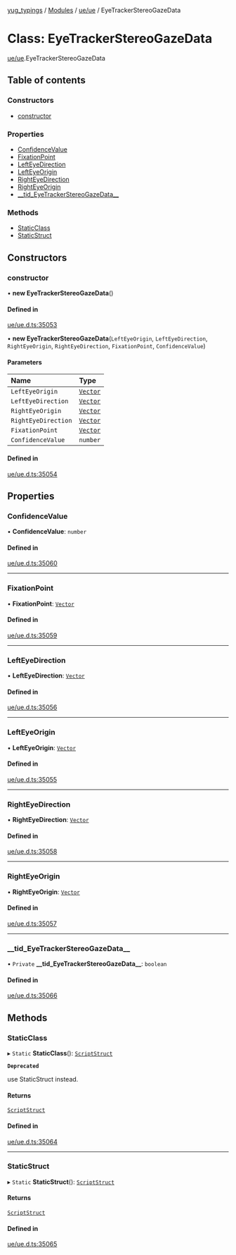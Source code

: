[yug_typings](../README.md) / [Modules](../modules.md) / [ue/ue](../modules/ue_ue.md) / EyeTrackerStereoGazeData

# Class: EyeTrackerStereoGazeData

[ue/ue](../modules/ue_ue.md).EyeTrackerStereoGazeData

## Table of contents

### Constructors

- [constructor](ue_ue.EyeTrackerStereoGazeData.md#constructor)

### Properties

- [ConfidenceValue](ue_ue.EyeTrackerStereoGazeData.md#confidencevalue)
- [FixationPoint](ue_ue.EyeTrackerStereoGazeData.md#fixationpoint)
- [LeftEyeDirection](ue_ue.EyeTrackerStereoGazeData.md#lefteyedirection)
- [LeftEyeOrigin](ue_ue.EyeTrackerStereoGazeData.md#lefteyeorigin)
- [RightEyeDirection](ue_ue.EyeTrackerStereoGazeData.md#righteyedirection)
- [RightEyeOrigin](ue_ue.EyeTrackerStereoGazeData.md#righteyeorigin)
- [\_\_tid\_EyeTrackerStereoGazeData\_\_](ue_ue.EyeTrackerStereoGazeData.md#__tid_eyetrackerstereogazedata__)

### Methods

- [StaticClass](ue_ue.EyeTrackerStereoGazeData.md#staticclass)
- [StaticStruct](ue_ue.EyeTrackerStereoGazeData.md#staticstruct)

## Constructors

### constructor

• **new EyeTrackerStereoGazeData**()

#### Defined in

[ue/ue.d.ts:35053](https://github.com/YugMetaverse/yug_typings/blob/25cad34/ue/ue.d.ts#L35053)

• **new EyeTrackerStereoGazeData**(`LeftEyeOrigin`, `LeftEyeDirection`, `RightEyeOrigin`, `RightEyeDirection`, `FixationPoint`, `ConfidenceValue`)

#### Parameters

| Name | Type |
| :------ | :------ |
| `LeftEyeOrigin` | [`Vector`](ue_ue_s.Vector.md) |
| `LeftEyeDirection` | [`Vector`](ue_ue_s.Vector.md) |
| `RightEyeOrigin` | [`Vector`](ue_ue_s.Vector.md) |
| `RightEyeDirection` | [`Vector`](ue_ue_s.Vector.md) |
| `FixationPoint` | [`Vector`](ue_ue_s.Vector.md) |
| `ConfidenceValue` | `number` |

#### Defined in

[ue/ue.d.ts:35054](https://github.com/YugMetaverse/yug_typings/blob/25cad34/ue/ue.d.ts#L35054)

## Properties

### ConfidenceValue

• **ConfidenceValue**: `number`

#### Defined in

[ue/ue.d.ts:35060](https://github.com/YugMetaverse/yug_typings/blob/25cad34/ue/ue.d.ts#L35060)

___

### FixationPoint

• **FixationPoint**: [`Vector`](ue_ue_s.Vector.md)

#### Defined in

[ue/ue.d.ts:35059](https://github.com/YugMetaverse/yug_typings/blob/25cad34/ue/ue.d.ts#L35059)

___

### LeftEyeDirection

• **LeftEyeDirection**: [`Vector`](ue_ue_s.Vector.md)

#### Defined in

[ue/ue.d.ts:35056](https://github.com/YugMetaverse/yug_typings/blob/25cad34/ue/ue.d.ts#L35056)

___

### LeftEyeOrigin

• **LeftEyeOrigin**: [`Vector`](ue_ue_s.Vector.md)

#### Defined in

[ue/ue.d.ts:35055](https://github.com/YugMetaverse/yug_typings/blob/25cad34/ue/ue.d.ts#L35055)

___

### RightEyeDirection

• **RightEyeDirection**: [`Vector`](ue_ue_s.Vector.md)

#### Defined in

[ue/ue.d.ts:35058](https://github.com/YugMetaverse/yug_typings/blob/25cad34/ue/ue.d.ts#L35058)

___

### RightEyeOrigin

• **RightEyeOrigin**: [`Vector`](ue_ue_s.Vector.md)

#### Defined in

[ue/ue.d.ts:35057](https://github.com/YugMetaverse/yug_typings/blob/25cad34/ue/ue.d.ts#L35057)

___

### \_\_tid\_EyeTrackerStereoGazeData\_\_

• `Private` **\_\_tid\_EyeTrackerStereoGazeData\_\_**: `boolean`

#### Defined in

[ue/ue.d.ts:35066](https://github.com/YugMetaverse/yug_typings/blob/25cad34/ue/ue.d.ts#L35066)

## Methods

### StaticClass

▸ `Static` **StaticClass**(): [`ScriptStruct`](ue_ue.ScriptStruct.md)

**`Deprecated`**

use StaticStruct instead.

#### Returns

[`ScriptStruct`](ue_ue.ScriptStruct.md)

#### Defined in

[ue/ue.d.ts:35064](https://github.com/YugMetaverse/yug_typings/blob/25cad34/ue/ue.d.ts#L35064)

___

### StaticStruct

▸ `Static` **StaticStruct**(): [`ScriptStruct`](ue_ue.ScriptStruct.md)

#### Returns

[`ScriptStruct`](ue_ue.ScriptStruct.md)

#### Defined in

[ue/ue.d.ts:35065](https://github.com/YugMetaverse/yug_typings/blob/25cad34/ue/ue.d.ts#L35065)
